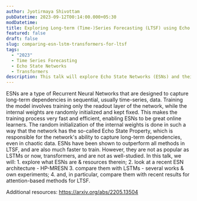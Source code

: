 ```yaml
---
author: Jyotirmaya Shivottam
pubDatetime: 2023-09-12T00:14:00.000+05:30
modDatetime:
title: Exploring Long-term (Time-)Series Forecasting (LTSF) using Echo State Networks (ESNs) and comparisons with Single-Layer Perceptron (SLP), MLP, LSTM and especially Attention-based methods
featured: false
draft: false
slug: comparing-esn-lstm-transformers-for-ltsf
tags:
  - "2023"
  - Time Series Forecasting
  - Echo State Networks
  - Transformers
description: This talk will explore Echo State Networks (ESNs) and their applications in Long-term (Time-)Series Forecasting (LTSF). We will compare ESNs with Single-Layer Perceptron (SLP), Multi-Layer Perceptron (MLP), Long Short-Term Memory (LSTM) networks, and especially attention-based methods for LTSF.
---
```


ESNs are a type of Recurrent Neural Networks that are designed to capture long-term dependencies in sequential, usually time-series, data. Training the model involves training only the readout layer of the network, while the internal weights are randomly initialized and kept fixed. This makes the training process very fast and efficient, enabling ESNs to be great online learners. The random initialization of the internal weights is done in such a way that the network has the so-called Echo State Property, which is responsible for the network's ability to capture long-term dependencies, even in chaotic data. ESNs have been shown to outperform all methods in LTSF, and are also much faster to train. However, they are not as popular as LSTMs or now, transformers, and are not as well-studied. In this talk, we will: 1. explore what ESNs are & resources therein; 2. look at a recent ESN architecture - HP-MRESN 3. compare them with LSTMs - several works & own experiments; 4. and, in particular, compare them with recent results for attention-based methods for LTSF.

Additional resources:
https://arxiv.org/abs/2205.13504

<!-- FIXME: slides -->
